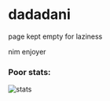 # dadadani

page kept empty for laziness


nim enjoyer

### Poor stats:
![stats](https://github-readme-stats.vercel.app/api?username=dadadani&show_icons=true&theme=radical)
